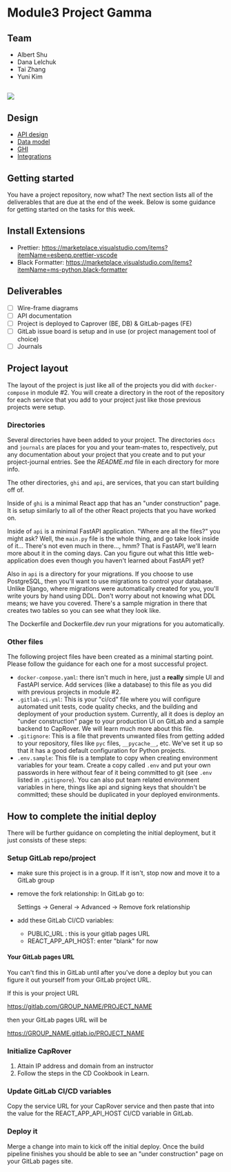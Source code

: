 # Module3 Project Gamma

## Team

- Albert Shu
- Dana Lelchuk
- Tai Zhang
- Yuni Kim

## ![](https://media.giphy.com/media/bcKmIWkUMCjVm/giphy.gif)

## Design

- [API design](docs/apis.md)
- [Data model](docs/data-model.md)
- [GHI](docs/ghi.md)
- [Integrations](docs/integrations.md)

## Getting started

You have a project repository, now what? The next section
lists all of the deliverables that are due at the end of the
week. Below is some guidance for getting started on the
tasks for this week.

## Install Extensions

- Prettier: <https://marketplace.visualstudio.com/items?itemName=esbenp.prettier-vscode>
- Black Formatter: <https://marketplace.visualstudio.com/items?itemName=ms-python.black-formatter>

## Deliverables

- [ ] Wire-frame diagrams
- [ ] API documentation
- [ ] Project is deployed to Caprover (BE, DB) & GitLab-pages (FE)
- [ ] GitLab issue board is setup and in use (or project management tool of choice)
- [ ] Journals

## Project layout

The layout of the project is just like all of the projects
you did with `docker-compose` in module #2. You will create
a directory in the root of the repository for each service
that you add to your project just like those previous
projects were setup.

### Directories

Several directories have been added to your project. The
directories `docs` and `journals` are places for you and
your team-mates to, respectively, put any documentation
about your project that you create and to put your
project-journal entries. See the _README.md_ file in each
directory for more info.

The other directories, `ghi` and `api`, are services, that
you can start building off of.

Inside of `ghi` is a minimal React app that has an "under
construction" page. It is setup similarly to all of the
other React projects that you have worked on.

Inside of `api` is a minimal FastAPI application.
"Where are all the files?" you might ask? Well, the
`main.py` file is the whole thing, and go take look inside
of it... There's not even much in there..., hmm? That is
FastAPI, we'll learn more about it in the coming days. Can
you figure out what this little web-application does even
though you haven't learned about FastAPI yet?

Also in `api` is a directory for your migrations.
If you choose to use PostgreSQL, then you'll want to use
migrations to control your database. Unlike Django, where
migrations were automatically created for you, you'll write
yours by hand using DDL. Don't worry about not knowing what
DDL means; we have you covered. There's a sample migration
in there that creates two tables so you can see what they
look like.

The Dockerfile and Dockerfile.dev run your migrations
for you automatically.

### Other files

The following project files have been created as a minimal
starting point. Please follow the guidance for each one for
a most successful project.

- `docker-compose.yaml`: there isn't much in here, just a
  **really** simple UI and FastAPI service. Add services
  (like a database) to this file as you did with previous
  projects in module #2.
- `.gitlab-ci.yml`: This is your "ci/cd" file where you will
  configure automated unit tests, code quality checks, and
  the building and deployment of your production system.
  Currently, all it does is deploy an "under construction"
  page to your production UI on GitLab and a sample backend
  to CapRover. We will learn much more about this file.
- `.gitignore`: This is a file that prevents unwanted files
  from getting added to your repository, files like
  `pyc` files, `__pycache__`, etc. We've set it up so that
  it has a good default configuration for Python projects.
- `.env.sample`: This file is a template to copy when
  creating environment variables for your team. Create a
  copy called `.env` and put your own passwords in here
  without fear of it being committed to git (see `.env`
  listed in `.gitignore`). You can also put team related
  environment variables in here, things like api and signing
  keys that shouldn't be committed; these should be
  duplicated in your deployed environments.

## How to complete the initial deploy

There will be further guidance on completing the initial
deployment, but it just consists of these steps:

### Setup GitLab repo/project

- make sure this project is in a group. If it isn't, stop
  now and move it to a GitLab group
- remove the fork relationship: In GitLab go to:

  Settings -> General -> Advanced -> Remove fork relationship

- add these GitLab CI/CD variables:
  - PUBLIC_URL : this is your gitlab pages URL
  - REACT_APP_API_HOST: enter "blank" for now

#### Your GitLab pages URL

You can't find this in GitLab until after you've done a deploy
but you can figure it out yourself from your GitLab project URL.

If this is your project URL

https://gitlab.com/GROUP_NAME/PROJECT_NAME

then your GitLab pages URL will be

https://GROUP_NAME.gitlab.io/PROJECT_NAME

### Initialize CapRover

1. Attain IP address and domain from an instructor
1. Follow the steps in the CD Cookbook in Learn.

### Update GitLab CI/CD variables

Copy the service URL for your CapRover service and then paste
that into the value for the REACT_APP_API_HOST CI/CD variable
in GitLab.

### Deploy it

Merge a change into main to kick off the initial deploy. Once the build pipeline
finishes you should be able to see an "under construction" page on your GitLab
pages site.
